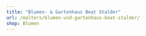 ```yaml
---
title: "Blumen- & Gartenhaus Beat Stalder"
url: /malters/blumen-und-gartenhaus-beat-stalder/
shop: Blumen
---
```

